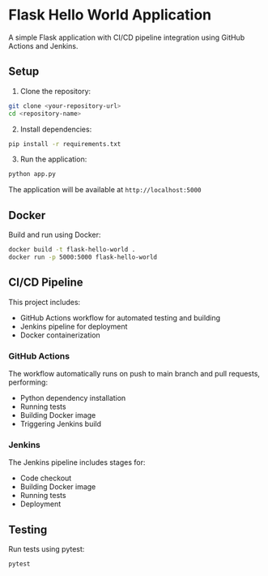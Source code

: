 # Flask Hello World Application

A simple Flask application with CI/CD pipeline integration using GitHub Actions and Jenkins.

## Setup

1. Clone the repository:
```bash
git clone <your-repository-url>
cd <repository-name>
```

2. Install dependencies:
```bash
pip install -r requirements.txt
```

3. Run the application:
```bash
python app.py
```

The application will be available at `http://localhost:5000`

## Docker

Build and run using Docker:
```bash
docker build -t flask-hello-world .
docker run -p 5000:5000 flask-hello-world
```

## CI/CD Pipeline

This project includes:
- GitHub Actions workflow for automated testing and building
- Jenkins pipeline for deployment
- Docker containerization

### GitHub Actions
The workflow automatically runs on push to main branch and pull requests, performing:
- Python dependency installation
- Running tests
- Building Docker image
- Triggering Jenkins build

### Jenkins
The Jenkins pipeline includes stages for:
- Code checkout
- Building Docker image
- Running tests
- Deployment

## Testing

Run tests using pytest:
```bash
pytest
``` 